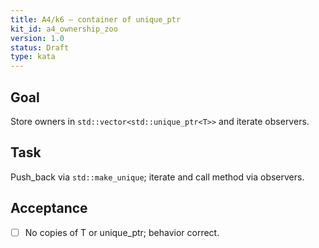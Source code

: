 ```yaml
---
title: A4/k6 — container of unique_ptr
kit_id: a4_ownership_zoo
version: 1.0
status: Draft
type: kata
---
```

## Goal
Store owners in `std::vector<std::unique_ptr<T>>` and iterate observers.
## Task
Push_back via `std::make_unique`; iterate and call method via observers.
## Acceptance
- [ ] No copies of T or unique_ptr; behavior correct.